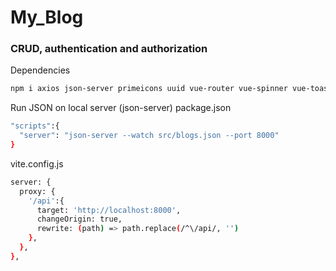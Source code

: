 # My_Blog

### CRUD, authentication and authorization

Dependencies
```bash
npm i axios json-server primeicons uuid vue-router vue-spinner vue-toastification@next firebase
```

Run JSON on local server (json-server)
package.json
```bash
"scripts":{
  "server": "json-server --watch src/blogs.json --port 8000"
}
```
vite.config.js
```bash
server: {
  proxy: {
    '/api':{
      target: 'http://localhost:8000',
      changeOrigin: true,
      rewrite: (path) => path.replace(/^\/api/, '')
    },
  },
},
```
